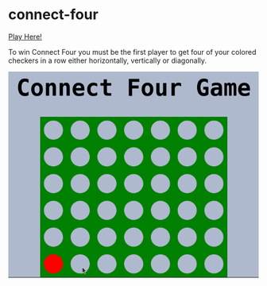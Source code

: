 # connect-four

[Play Here!](https://m-sette.github.io/connect-four/ "connect-four Game")

To win Connect Four you must be the first player to get four of your colored checkers in a row either horizontally, vertically or diagonally.

![Board image](./img/c-4.gif)
